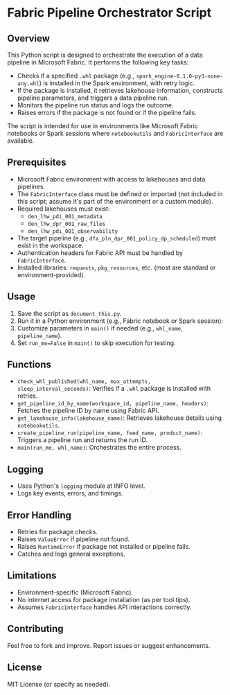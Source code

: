 # Fabric Pipeline Orchestrator Script

## Overview
This Python script is designed to orchestrate the execution of a data pipeline in Microsoft Fabric. It performs the following key tasks:
- Checks if a specified `.whl` package (e.g., `spark_engine-0.1.0-py3-none-any.whl`) is installed in the Spark environment, with retry logic.
- If the package is installed, it retrieves lakehouse information, constructs pipeline parameters, and triggers a data pipeline run.
- Monitors the pipeline run status and logs the outcome.
- Raises errors if the package is not found or if the pipeline fails.

The script is intended for use in environments like Microsoft Fabric notebooks or Spark sessions where `notebookutils` and `FabricInterface` are available.

## Prerequisites
- Microsoft Fabric environment with access to lakehouses and data pipelines.
- The `FabricInterface` class must be defined or imported (not included in this script; assume it's part of the environment or a custom module).
- Required lakehouses must exist:
  - `den_lhw_pdi_001_metadata`
  - `den_lhw_dpr_001_raw_files`
  - `den_lhw_pdi_001_observability`
- The target pipeline (e.g., `dfa_pln_dpr_001_policy_dp_scheduled`) must exist in the workspace.
- Authentication headers for Fabric API must be handled by `FabricInterface`.
- Installed libraries: `requests`, `pkg_resources`, etc. (most are standard or environment-provided).

## Usage
1. Save the script as `document_this.py`.
2. Run it in a Python environment (e.g., Fabric notebook or Spark session):
3. Customize parameters in `main()` if needed (e.g., `whl_name`, `pipeline_name`).
4. Set `run_me=False` in `main()` to skip execution for testing.

## Functions
- `check_whl_published(whl_name, max_attempts, sleep_interval_seconds)`: Verifies if a `.whl` package is installed with retries.
- `get_pipeline_id_by_name(workspace_id, pipeline_name, headers)`: Fetches the pipeline ID by name using Fabric API.
- `get_lakehouse_info(lakehouse_name)`: Retrieves lakehouse details using `notebookutils`.
- `create_pipeline_run(pipeline_name, feed_name, product_name)`: Triggers a pipeline run and returns the run ID.
- `main(run_me, whl_name)`: Orchestrates the entire process.

## Logging
- Uses Python's `logging` module at INFO level.
- Logs key events, errors, and timings.

## Error Handling
- Retries for package checks.
- Raises `ValueError` if pipeline not found.
- Raises `RuntimeError` if package not installed or pipeline fails.
- Catches and logs general exceptions.

## Limitations
- Environment-specific (Microsoft Fabric).
- No internet access for package installation (as per tool tips).
- Assumes `FabricInterface` handles API interactions correctly.

## Contributing
Feel free to fork and improve. Report issues or suggest enhancements.

## License
MIT License (or specify as needed).
